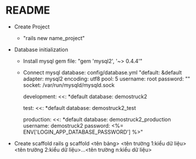# README
* Create Project 
    - "rails new name_project"
    
* Database initialization
    - Install mysql gem file: "gem 'mysql2', '~> 0.4.4'"
    - Connect mysql database: config/database.yml
       "default: &default
          adapter: mysql2
          encoding: utf8
          pool: 5
          username: root
          password: ""
          socket: /var/run/mysqld/mysqld.sock
        
        development:
          <<: *default
          database: demostruck2
        
        test:
          <<: *default
          database: demostruck2_test
        
        production:
          <<: *default
          database: demostruck2_production
          username: demostruck2
          password: <%= ENV['LOGIN_APP_DATABASE_PASSWORD'] %>"
          
* Create scaffold
    rails g scaffold <tên bảng> <tên trường 1:kiểu dữ liệu> <tên trường 2:kiểu dữ liệu>...<tên trường n:kiểu dữ liệu>



